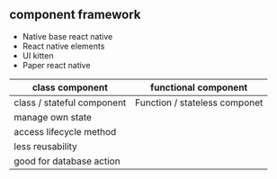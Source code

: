 
## component framework
- Native base react native
- React native elements
- UI kitten
- Paper react native

| class component            | functional component          |
| -------------------------- | ----------------------------- |
| class / stateful component | Function / stateless componet |
| manage own state           |                               |
| access lifecycle method    |                               |
| less reusability           |                               |
| good for database action   |                               |

```

```



